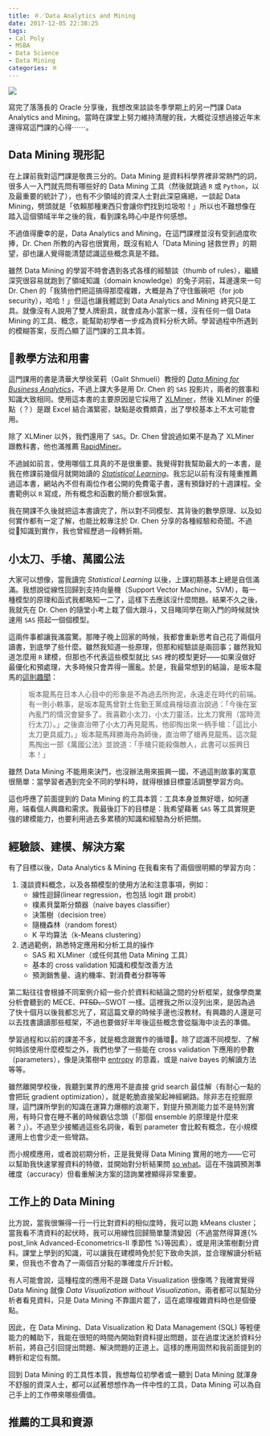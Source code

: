 ```yaml
---
title: ＃／Data Analytics and Mining
date: 2017-12-05 22:38:25
tags:
- Cal Poly
- MSBA
- Data Science
- Data Mining
categories: ＃
---
```


![](cover.jpg)

寫完了落落長的 Oracle 分享後，我想改來談談冬季學期上的另一門課 Data Analytics and Mining。當時在課堂上努力維持清醒的我，大概從沒想過接近年末還得寫這門課的心得⋯⋯。

<!--more-->

## Data Mining 現形記

在上課前我對這門課是敬畏三分的。Data Mining 是資料科學界裡非常熱門的詞，很多人一入門就先問有哪些好的 Data Mining 工具（然後就跳過 `R` 或 `Python`，以及最重要的統計了），也有不少領域的資深人士對此深惡痛絕，一談起 Data Mining，劈頭就是「依賴那種東西只會讓你們找到垃圾啦！」所以也不難想像在踏入這個領域半年之後的我，看到課名時心中是作何感想。

不過值得慶幸的是，Data Analytics and Mining，在這門課裡並沒有受到過度吹捧，Dr. Chen 所教的內容也很實用，既沒有給人「Data Mining 拯救世界」的期望，卻也讓人覺得能清楚認識這些概念真是不錯。

雖然 Data Mining 的學習不時會遇到各式各樣的經驗談（thumb of rules），繼續深究很容易就跑到了領域知識（domain knowledge）的兔子洞前，耳邊還來一句 Dr. Chen 的「我猜他們把這搞得那麼複雜，大概是為了守住飯碗吧（for job security），哈哈！」但這也讓我體認到 Data Analytics and Mining 終究只是工具。就像沒有人說用了雙人牌廚具，就會成為小當家一樣，沒有任何一個 Data Mining 的工具、概念，能幫助初學者一步成為資料分析大師。學習過程中所遇到的模糊答案，反而凸顯了這門課的工具本質。

## 教學方法和用書

這門課用的書是清華大學徐茉莉（Galit Shmueli）教授的 *[Data Mining for Business Analytics](https://www.amazon.com/Data-Mining-Business-Analytics-Applications/dp/1118729277/ref=sr_1_1?ie=UTF8&qid=1512543620&sr=8-1&keywords=xlminer)*，不過上課大多是用 Dr. Chen 的 `SAS` 投影片，兩者的敘事和知識大致相同。使用這本書的主要原因是它採用了 [XLMiner](https://www.solver.com/xlminer-data-mining)，然後 XLMiner 的優點（？）是跟 Excel 結合滿緊密，缺點是收費頗貴，出了學校基本上不太可能會用。

除了 XLMiner 以外，我們還用了 `SAS`。Dr. Chen 曾說過如果不是為了 XLMiner 跟教科書，他也滿推薦 [RapidMiner](https://rapidminer.com)。

不過誠如前言，使用哪個工具真的不是很重要。我覺得對我幫助最大的一本書，是我在修課前幾個月就開始讀的 *[Statistical Learning](https://statlearning.class.stanford.edu/)*。我忘記以前有沒有隆重推薦過這本書，網站內不但有兩位作者公開的免費電子書，還有預錄好的十週課程。全書範例以 `R` 寫成，所有概念和函數的簡介都很紮實。

我在開課不久後就把這本書讀完了，所以對不同模型、其背後的數學原理、以及如何實作都有一定了解，也能比較專注於 Dr. Chen 分享的各種經驗和奇聞。不過從知識到實作，我也曾經歷過一段轉折期。

## 小太刀、手槍、萬國公法

大家可以想像，當我讀完 *Statistical Learning* 以後，上課初期基本上總是自信滿滿。我想說從線性回歸到支持向量機（Support Vector Machine，SVM），每一種模型的原理和函式我都略知一二了，這樣下去應該沒什麼問題。結果不久之後，我就先在 Dr. Chen 的隨堂小考上栽了個大跟斗，又目睹同學在剛入門的時候就快速用 `SAS` 搭起一個個模型。

這兩件事都讓我滿震驚。那陣子晚上回家的時候，我都會重新思考自己花了兩個月讀書，到底學了些什麼。雖然我知道一些原理，但那和經驗談是兩回事；雖然我知道怎麼用 `R` 建模，但那也不代表這些模型就比 `SAS` 裡的模型更好——如果沒做好最優化和預處理，大多時候只會弄得一團亂。於是，我最常想到的結論，是坂本龍馬的[這則趣聞](https://zh.wikipedia.org/wiki/坂本龙马#走在時代前端)：

> 坂本龍馬在日本人心目中的形象是不為過去所拘泥，永遠走在時代的前端。有一則小軼事，是坂本龍馬曾對土佐勤王黨成員檜垣直治說過：「今後在室內亂鬥的情況會變多了。我喜歡小太刀，小太刀靈活，比太刀實用（當時流行太刀）。」之後直治帶了小太刀再見龍馬，他卻掏出來一柄手槍：「這比小太刀更具威力。」坂本龍馬拜勝海舟為師後，直治帶了槍再見龍馬，這次龍馬掏出一部《萬國公法》並說道：「手槍只能殺傷敵人，此書可以振興日本！」

雖然 Data Mining 不能用來決鬥，也沒辦法用來振興一國，不過這則故事的寓意很簡單：當學習者遇到完全不同的學科時，就得根據目標靈活調整學習方向。

這也呼應了前面提到的 Data Mining 的工具本質：工具本身並無好壞，如何運用，端看個人興趣和需求。我最後訂下的目標是：我希望藉著 `SAS` 等工具實現更強的建模能力，也要利用過去多累積的知識和經驗為分析把關。

## 經驗談、建模、解決方案

有了目標以後，Data Analytics & Mining 在我看來有了兩個很明顯的學習方向：

1. 淺談資料概念，以及各類模型的使用方法和注意事項，例如：
    * 線性迴歸(linear regression，也包括 logit 跟 probit）
    * 樸素貝葉斯分類器（naive bayes classifier）
    * 決策樹（decision tree）
    * 隨機森林（random forest）
    * K 平均算法（k-Means clustering）
2. 透過範例，熟悉特定應用和分析工具的操作
    * SAS 和 XLMiner（或任何其他 Data Mining 工具）
    * 基本的 cross validation 知識和模型改善方法
    * 預測銷售量、違約機率、對消費者分群等等

第二點往往會根據不同案例介紹一些介於資料和結論之間的分析框架，就像學商業分析會聽到的 MECE、~~PTSD、~~SWOT 一樣。這裡我之所以沒列出來，是因為過了快十個月以後我都忘光了，寫這篇文章的時候手邊也沒教材。有興趣的人還是可以去找書讀讀那些框架，不過也要做好半年後這些概念會從腦海中淡去的準備。

學習過程和以前的課差不多，就是概念跟實作的循環。除了認識不同模型、了解何時該使用什麼模型之外，我們也學了一些能在 cross validation 下應用的參數（parameters），像是決策樹中 [entropy](http://chem-eng.utoronto.ca/~datamining/dmc/decision_tree.htm) 的意義，或是 naive bayes 的解讀方法等等。

雖然離開學校後，我聽到業界的應用不是直接 grid search 最佳解（有耐心一點的會把玩 gradient optimization），就是乾脆直接架起神經網路。除非志在挖掘原理，這門課所學到的知識在運算力爆棚的浪潮下，對提升預測能力並不是特別實用，有時只會在睡不著的時候霸佔念頭（「那個 ensemble 的原理是什麼來著？」）。不過至少接觸過這些名詞後，看到 parameter 會比較有概念，在小規模運用上也會少走一些彎路。

而小規模應用，或者說初期分析，正是我覺得 Data Mining 實用的地方——它可以幫助我快速掌握資料的特徵，並開始對分析結果問 [so what](https://www.youtube.com/watch?v=zqNTltOGh5c)。這在不強調預測準確度（accuracy）但看重解決方案的諮詢業裡顯得非常重要。

## 工作上的 Data Mining

比方說，當我很懶得一行一行比對資料的相似度時，我可以跑 kMeans cluster；當我看不清資料的起伏時，我可以用線性回歸簡單釐清變因（不過當然得算進{% post_link Advanced-Econometrics-II 季節性 %}等因素），或是用決策樹劃分資料。課堂上學到的知識，可以讓我在建模時免於犯下致命失誤，並合理解讀分析結果，但我也不會為了一兩個百分點的準確度斤斤計較。

有人可能會說，這種程度的應用不是跟 Data Visualization 很像嗎？我確實覺得 Data Mining 就像 *Data Visualization without Visualization*。兩者都可以幫助分析者看見資料，只是 Data Mining 不靠圖片罷了，這在處理複雜資料時也是個優點。

因此，在 Data Mining、Data Visualization 和 Data Management (SQL) 等輕便能力的輔助下，我能在很短的時間內開始對資料提出問題，並在過度沈迷於資料分析前，將自己引回提出問題、解決問題的正道上。這樣的應用固然和我前面提到的轉折和定位有關。

回到 Data Mining 的工具性本質，我想每位初學者或一聽到 Data Mining 就渾身不舒服的資深人士，都可以試著想想作為一件中性的工具，Data Mining 可以為自己手上的工作帶來哪些價值。

## 推薦的工具和資源



